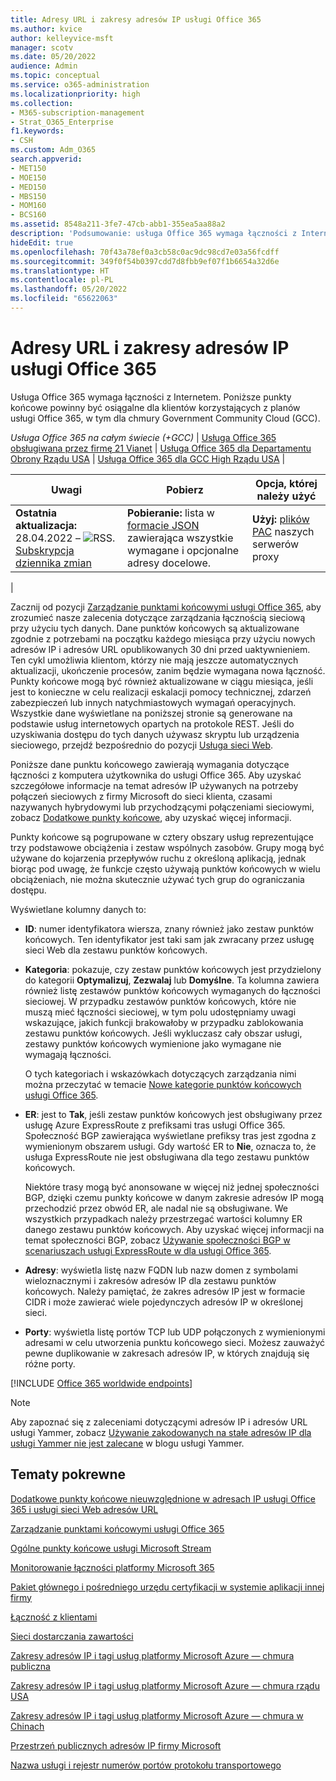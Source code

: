 ```yaml
---
title: Adresy URL i zakresy adresów IP usługi Office 365
ms.author: kvice
author: kelleyvice-msft
manager: scotv
ms.date: 05/20/2022
audience: Admin
ms.topic: conceptual
ms.service: o365-administration
ms.localizationpriority: high
ms.collection:
- M365-subscription-management
- Strat_O365_Enterprise
f1.keywords:
- CSH
ms.custom: Adm_O365
search.appverid:
- MET150
- MOE150
- MED150
- MBS150
- MOM160
- BCS160
ms.assetid: 8548a211-3fe7-47cb-abb1-355ea5aa88a2
description: 'Podsumowanie: usługa Office 365 wymaga łączności z Internetem. Poniższe punkty końcowe powinny być osiągalne dla klientów korzystających z planów usługi Office 365, w tym dla chmury Government Community Cloud (GCC).'
hideEdit: true
ms.openlocfilehash: 70f43a78ef0a3cb58c0ac9dc98cd7e03a56fcdff
ms.sourcegitcommit: 349f0f54b0397cdd7d8fbb9ef07f1b6654a32d6e
ms.translationtype: HT
ms.contentlocale: pl-PL
ms.lasthandoff: 05/20/2022
ms.locfileid: "65622063"
---
```

# <a name="office-365-urls-and-ip-address-ranges"></a>Adresy URL i zakresy adresów IP usługi Office 365

Usługa Office 365 wymaga łączności z Internetem. Poniższe punkty końcowe powinny być osiągalne dla klientów korzystających z planów usługi Office 365, w tym dla chmury Government Community Cloud (GCC).
  
*Usługa Office 365 na całym świecie (+GCC)* \| [Usługa Office 365 obsługiwana przez firmę 21 Vianet](urls-and-ip-address-ranges-21vianet.md) \| [Usługa Office 365 dla Departamentu Obrony Rządu USA](microsoft-365-u-s-government-dod-endpoints.md) \| [Usługa Office 365 dla GCC High Rządu USA](microsoft-365-u-s-government-gcc-high-endpoints.md) \|

|Uwagi|Pobierz|Opcja, której należy użyć|
|---|---|---|
|**Ostatnia aktualizacja:** 28.04.2022 – ![RSS.](../media/5dc6bb29-25db-4f44-9580-77c735492c4b.png) [Subskrypcja dziennika zmian](https://endpoints.office.com/version/worldwide?allversions=true&format=rss&clientrequestid=b10c5ed1-bad1-445f-b386-b919946339a7)|**Pobieranie:** lista w [formacie JSON](https://endpoints.office.com/endpoints/worldwide?clientrequestid=b10c5ed1-bad1-445f-b386-b919946339a7) zawierająca wszystkie wymagane i opcjonalne adresy docelowe.|**Użyj:** [plików PAC](managing-office-365-endpoints.md#pacfiles) naszych serwerów proxy|
|

Zacznij od pozycji [Zarządzanie punktami końcowymi usługi Office 365](managing-office-365-endpoints.md), aby zrozumieć nasze zalecenia dotyczące zarządzania łącznością sieciową przy użyciu tych danych. Dane punktów końcowych są aktualizowane zgodnie z potrzebami na początku każdego miesiąca przy użyciu nowych adresów IP i adresów URL opublikowanych 30 dni przed uaktywnieniem. Ten cykl umożliwia klientom, którzy nie mają jeszcze automatycznych aktualizacji, ukończenie procesów, zanim będzie wymagana nowa łączność. Punkty końcowe mogą być również aktualizowane w ciągu miesiąca, jeśli jest to konieczne w celu realizacji eskalacji pomocy technicznej, zdarzeń zabezpieczeń lub innych natychmiastowych wymagań operacyjnych. Wszystkie dane wyświetlane na poniższej stronie są generowane na podstawie usług internetowych opartych na protokole REST. Jeśli do uzyskiwania dostępu do tych danych używasz skryptu lub urządzenia sieciowego, przejdź bezpośrednio do pozycji [Usługa sieci Web](microsoft-365-ip-web-service.md).

Poniższe dane punktu końcowego zawierają wymagania dotyczące łączności z komputera użytkownika do usługi Office 365. Aby uzyskać szczegółowe informacje na temat adresów IP używanych na potrzeby połączeń sieciowych z firmy Microsoft do sieci klienta, czasami nazywanych hybrydowymi lub przychodzącymi połączeniami sieciowymi, zobacz [Dodatkowe punkty końcowe](additional-office365-ip-addresses-and-urls.md), aby uzyskać więcej informacji.

Punkty końcowe są pogrupowane w cztery obszary usług reprezentujące trzy podstawowe obciążenia i zestaw wspólnych zasobów. Grupy mogą być używane do kojarzenia przepływów ruchu z określoną aplikacją, jednak biorąc pod uwagę, że funkcje często używają punktów końcowych w wielu obciążeniach, nie można skutecznie używać tych grup do ograniczania dostępu.

Wyświetlane kolumny danych to:

- **ID**: numer identyfikatora wiersza, znany również jako zestaw punktów końcowych. Ten identyfikator jest taki sam jak zwracany przez usługę sieci Web dla zestawu punktów końcowych.

- **Kategoria**: pokazuje, czy zestaw punktów końcowych jest przydzielony do kategorii **Optymalizuj**, **Zezwalaj** lub **Domyślne**. Ta kolumna zawiera również listę zestawów punktów końcowych wymaganych do łączności sieciowej. W przypadku zestawów punktów końcowych, które nie muszą mieć łączności sieciowej, w tym polu udostępniamy uwagi wskazujące, jakich funkcji brakowałoby w przypadku zablokowania zestawu punktów końcowych. Jeśli wykluczasz cały obszar usługi, zestawy punktów końcowych wymienione jako wymagane nie wymagają łączności.

   O tych kategoriach i wskazówkach dotyczących zarządzania nimi można przeczytać w temacie [Nowe kategorie punktów końcowych usługi Office 365](microsoft-365-network-connectivity-principles.md#new-office-365-endpoint-categories).

- **ER**: jest to **Tak**, jeśli zestaw punktów końcowych jest obsługiwany przez usługę Azure ExpressRoute z prefiksami tras usługi Office 365. Społeczność BGP zawierająca wyświetlane prefiksy tras jest zgodna z wymienionym obszarem usługi. Gdy wartość ER to **Nie**, oznacza to, że usługa ExpressRoute nie jest obsługiwana dla tego zestawu punktów końcowych.

   Niektóre trasy mogą być anonsowane w więcej niż jednej społeczności BGP, dzięki czemu punkty końcowe w danym zakresie adresów IP mogą przechodzić przez obwód ER, ale nadal nie są obsługiwane. We wszystkich przypadkach należy przestrzegać wartości kolumny ER danego zestawu punktów końcowych. Aby uzyskać więcej informacji na temat społeczności BGP, zobacz [Używanie społeczności BGP w scenariuszach usługi ExpressRoute w dla usługi Office 365](bgp-communities-in-expressroute.md#key-planning-considerations-to-using-bgp-communities).

- **Adresy**: wyświetla listę nazw FQDN lub nazw domen z symbolami wieloznacznymi i zakresów adresów IP dla zestawu punktów końcowych. Należy pamiętać, że zakres adresów IP jest w formacie CIDR i może zawierać wiele pojedynczych adresów IP w określonej sieci.

- **Porty**: wyświetla listę portów TCP lub UDP połączonych z wymienionymi adresami w celu utworzenia punktu końcowego sieci. Możesz zauważyć pewne duplikowanie w zakresach adresów IP, w których znajdują się różne porty.

[!INCLUDE [Office 365 worldwide endpoints](../includes/office-365-worldwide-endpoints.md)]

> [!NOTE]
> Aby zapoznać się z zaleceniami dotyczącymi adresów IP i adresów URL usługi Yammer, zobacz [Używanie zakodowanych na stałe adresów IP dla usługi Yammer nie jest zalecane](https://techcommunity.microsoft.com/t5/Yammer-Blog/Using-hard-coded-IP-addresses-for-Yammer-is-not-recommended/ba-p/276592) w blogu usługi Yammer.

## <a name="related-topics"></a>Tematy pokrewne

[Dodatkowe punkty końcowe nieuwzględnione w adresach IP usługi Office 365 i usługi sieci Web adresów URL](additional-office365-ip-addresses-and-urls.md)

[Zarządzanie punktami końcowymi usługi Office 365](managing-office-365-endpoints.md)

[Ogólne punkty końcowe usługi Microsoft Stream](/stream/network-overview#general-microsoft-stream-endpoints)
  
[Monitorowanie łączności platformy Microsoft 365](./monitor-connectivity.md)

[Pakiet głównego i pośredniego urzędu certyfikacji w systemie aplikacji innej firmy](../compliance/encryption-office-365-certificate-chains.md)
  
[Łączność z klientami](https://support.office.com/article/client-connectivity-4232abcf-4ae5-43aa-bfa1-9a078a99c78b)
  
[Sieci dostarczania zawartości](https://support.office.com/article/content-delivery-networks-0140f704-6614-49bb-aa6c-89b75dcd7f1f)
  
[Zakresy adresów IP i tagi usług platformy Microsoft Azure — chmura publiczna](https://www.microsoft.com/download/details.aspx?id=56519)

[Zakresy adresów IP i tagi usług platformy Microsoft Azure — chmura rządu USA](https://www.microsoft.com/download/details.aspx?id=57063)

[Zakresy adresów IP i tagi usług platformy Microsoft Azure — chmura w Chinach](https://www.microsoft.com/download/details.aspx?id=57062)
  
[Przestrzeń publicznych adresów IP firmy Microsoft](https://www.microsoft.com/download/details.aspx?id=53602)

[Nazwa usługi i rejestr numerów portów protokołu transportowego](https://www.iana.org/assignments/service-names-port-numbers/service-names-port-numbers.xhtml)
